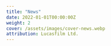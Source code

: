 ```yaml
---
title: "News"
date: 2022-01-01T00:00:00Z
weight: 2
cover: /assets/images/cover-news.webp
attribution: Lucasfilm Ltd.
---
```

